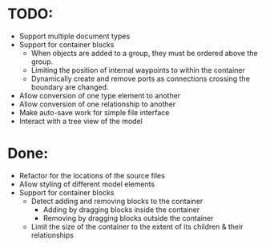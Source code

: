 
# TODO:
* Support multiple document types
* Support for container blocks
  * When objects are added to a group, they must be ordered above the group.
  * Limiting the position of internal waypoints to within the container
  * Dynamically create and remove ports as connections crossing the boundary are changed.
* Allow conversion of one type element to another
* Allow conversion of one relationship to another
* Make auto-save work for simple file interface
* Interact with a tree view of the model


# Done:
* Refactor for the locations of the source files
* Allow styling of different model elements
* Support for container blocks
  * Detect adding and removing blocks to the container
    * Adding by dragging blocks inside the container
    * Removing by dragging blocks outside the container
  * Limit the size of the container to the extent of its children & their relationships

